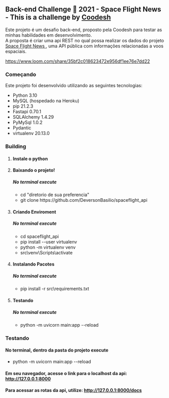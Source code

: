 <h2> Back-end Challenge 🏅 2021 - Space Flight News - This is a challenge by <a href="https://coodesh.com">Coodesh</a> </h2>

<p> Este projeto é um desafio back-end, proposto pela Coodesh para testar as minhas habilidades em desenvolvimento.</br>
A proposta é criar uma api REST no qual possa realizar os dados do projeto <a href="https://api.spaceflightnewsapi.net/v3/documentation"> Space Flight News </a>, uma API pública com informações relacionadas a voos espaciais.</p>

https://www.loom.com/share/35bf2c018623472e956df1ee76e7dd22

<h3>Começando</h3>

Este projeto foi desenvolvido utilizando as seguintes tecnologias:

<ul>
  <li>Python 3.10</li>
  <li>MySQL (hospedado na Heroku) </li>
  <li>pip 21.2.3 </li>  
  <li>Fastapi 0.70.1 </li>
  <li>SQLAlchemy 1.4.29 </li>
  <li>PyMySql 1.0.2 </li>
  <li>Pydantic </li>
  <li>virtualenv 20.13.0</li>
</ul>

<h3>Building</h3>

<ol>
  <li>
    <h4> Instale o python </h4>
  </li>
  <li>
    <h4>Baixando o projeto! </h4>
      <h5>No terminal execute</h5>
      <ul>  
        <li>cd "diretorio de sua preferencia"</li>
        <li>git clone https://github.com/DeversonBasilio/spaceflight_api</li>
      </ul>
  </li>
  <li>
    <h4>Criando Enviroment </h4>
      <h5>No terminal execute</h5>
      <ul>  
        <li>cd spaceflight_api</li>
        <li>pip install --user virtualenv</li>
        <li>python -m virtualenv venv</li>
        <li>src\venv\Scripts\activate</li>
      </ul>
  </li>
  <li>
    <h4>Instalando Pacotes </h4>
    <h5>No terminal execute</h5>
    <ul>
      <li>pip install -r src\requirements.txt</li>  
    </ul>    
  </li>
 
  <li>
      <h4>Testando</h4>
      <h5>No terminal execute</h5>
    <ul>
      <li>
        python -m uvicorn main:app --reload
      </li>
    </ul>
  </li>  
 </ol>
 
 <h3>Testando </h3>
 
 <h4>No terminal, dentro da pasta do projeto execute</h4>
  <ul>
    <li>
      python -m uvicorn main:app --reload
    </li>
  </ul>
  
   <h4>Em seu navegador, acesse o link para o localhost da api: <a href="http://127.0.0.1:8000"> http://127.0.0.1:8000 </a> </h4>
   <h4>Para acessar as rotas da api, utilize: <a href="http://127.0.0.1:8000/docs"> http://127.0.0.1:8000/docs </a> </h4>
